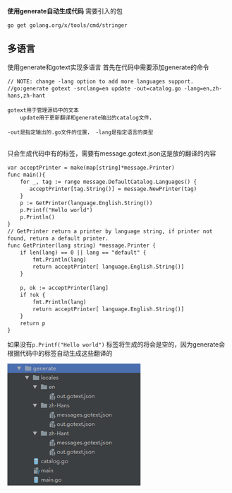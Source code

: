 **使用generate自动生成代码**
需要引入的包
```
go get golang.org/x/tools/cmd/stringer
```


## 多语言
使用generate和gotext实现多语言
首先在代码中需要添加generate的命令
```
// NOTE: change -lang option to add more languages support.
//go:generate gotext -srclang=en update -out=catalog.go -lang=en,zh-hans,zh-hant

gotext用于管理源码中的文本
	update用于更新翻译和generate输出的catalog文件，

-out是指定输出的.go文件的位置， -lang是指定语言的类型


```
只会生成代码中有的标签，需要有message.gotext.json这是放的翻译的内容
```
var acceptPrinter = make(map[string]*message.Printer)
func main(){
    for _, tag := range message.DefaultCatalog.Languages() {
       acceptPrinter[tag.String()] = message.NewPrinter(tag)
    }
    p := GetPrinter(language.English.String())
    p.Printf("Hello world")
    p.Println()
}
// GetPrinter return a printer by language string, if printer not found, return a default printer.
func GetPrinter(lang string) *message.Printer {
    if len(lang) == 0 || lang == "default" {
        fmt.Println(lang)
        return acceptPrinter[ language.English.String()]
    }

    p, ok := acceptPrinter[lang]
    if !ok {
        fmt.Println(lang)
        return acceptPrinter[ language.English.String()]
    }
    return p
}
```
如果没有`p.Printf("Hello world")` 标签将生成的将会是空的，因为generate会根据代码中的标签自动生成这些翻译的

![代码的目录结构](../../../.local/static/2020/7/2/Snipaste_2020-08-04_18-23-02.1596536716616.png)